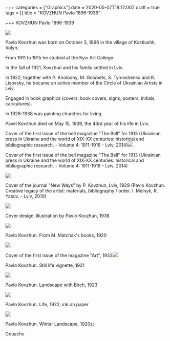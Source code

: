 +++
categories = ["Graphics"]
date = 2020-05-07T18:17:00Z
draft = true
tags = []
title = "KOVZHUN Pavlo 1896-1939"

+++
KOVZHUN Pavlo 1896-1939

![](https://res.cloudinary.com/dfmbidsgr/image/upload/pavloovzhun-k-4.jpg)

Pavlo Kovzhun was born on October 3, 1896 in the village of Kostiushk, Volyn.

From 1911 to 1915 he studied at the Kyiv Art College.

In the fall of 1921, Kovzhun and his family settled in Lviv.

In 1922, together with P. Kholodny, M. Golubets, S. Tymoshenko and R. Lisovsky, he became an active member of the Circle of Ukrainian Artists in Lviv.

Engaged in book graphics (covers, book covers, signs, posters, initials, caricatures).

In 1928-1938 was painting churches for living.

Pavel Kovzhun died on May 15, 1939, the 43rd year of his life in Lviv.

Cover of the first issue of the bell magazine "The Bell" for 1913 (Ukrainian press in Ukraine and the world of XIX-XX centuries: historical and bibliographic research. - Volume 4: 1911-1916 - Lviv, 2014)![](https://res.cloudinary.com/dfmbidsgr/image/upload/kovgun3.jpg)

Cover of the first issue of the bell magazine "The Bell" for 1913 (Ukrainian press in Ukraine and the world of XIX-XX centuries: historical and bibliographic research. - Volume 4: 1911-1916 - Lviv, 2014)

![](https://res.cloudinary.com/dfmbidsgr/image/upload/kovgun12.jpg)

Cover of the journal "New Ways" by P. Kovzhun, Lviv, 1929 (Pavlo Kovzhun. Creative legacy of the artist: materials, bibliography / order. I. Melnyk, R. Yatsiv. - Lviv, 2010)

![](https://res.cloudinary.com/dfmbidsgr/image/upload/dizain-obkladinki-literatsiia-iliustratsiia-pavlo-kovzhun-1936.jpg)

Cover design, illustration by Pavlo Kovzhun, 1936

![](https://res.cloudinary.com/dfmbidsgr/image/upload/screen-shot-2020-05-07-at-9-34-56-am.png)

Pavlo Kovzhun. From M. Matchak's books, 1920

  
![](https://res.cloudinary.com/dfmbidsgr/image/upload/obkladinka-pershogo-zoshita-zhurnalu-mistetstvo-za-1932-r.jpg)

Cover of the first issue of the magazine "Art", 1932![](https://res.cloudinary.com/dfmbidsgr/image/upload/pavlo-kovzhun.jpg)

Pavlo Kovzhun. Still life vignette, 1921

![](https://res.cloudinary.com/dfmbidsgr/image/upload/screen-shot-2020-05-07-at-9-37-17-am.png)

Pavlo Kovzhun. Landscape with Birch, 1923

![](https://res.cloudinary.com/dfmbidsgr/image/upload/pavlo-kovzhun2.jpg)

Pavlo Kovzhun. Life, 1922; ink on paper

![](https://res.cloudinary.com/dfmbidsgr/image/upload/screen-shot-2020-05-07-at-9-41-18-am.png)

Pavlo Kovzhun. Winter Landscape, 1920s;

Gouache